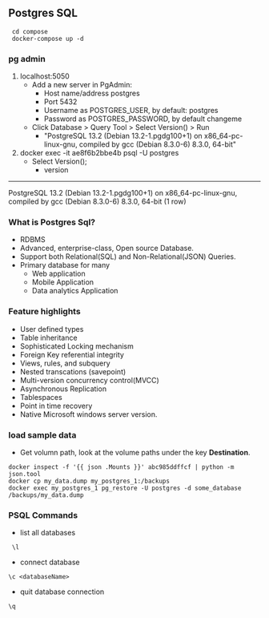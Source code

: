 ## Postgres SQL
 ```
  cd compose
  docker-compose up -d
 ```
 ### pg admin
 1. localhost:5050
    * Add a new server in PgAdmin:
       - Host name/address postgres
       - Port 5432
       - Username as POSTGRES_USER, by default: postgres
       - Password as POSTGRES_PASSWORD, by default changeme
    * Click Database > Query Tool > Select Version() > Run
       - "PostgreSQL 13.2 (Debian 13.2-1.pgdg100+1) on x86_64-pc-linux-gnu, compiled by gcc (Debian 8.3.0-6) 8.3.0, 64-bit"
 3. docker exec -it ae8f6b2bbe4b psql -U postgres
    - Select Version();
      *   version
------------------------------------------------------------------------------------------------------------------
 PostgreSQL 13.2 (Debian 13.2-1.pgdg100+1) on x86_64-pc-linux-gnu, compiled by gcc (Debian 8.3.0-6) 8.3.0, 64-bit
(1 row)
### What is Postgres Sql?
  - RDBMS
  - Advanced, enterprise-class, Open source Database.
  - Support both Relational(SQL) and Non-Relational(JSON) Queries.
  - Primary database for many
     * Web application
     * Mobile Application
     * Data analytics Application

### Feature highlights
   - User defined types
   - Table inheritance
   - Sophisticated Locking mechanism 
   - Foreign Key referential integrity 
   - Views, rules, and subquery
   - Nested transcations (savepoint)
   - Multi-version concurrency control(MVCC)
   - Asynchronous Replication
   - Tablespaces
   - Point in time recovery
   - Native Microsoft windows server version. 
### load sample data
- Get volumn path, look at the volume paths under the key **Destination**.
```psql
docker inspect -f '{{ json .Mounts }}' abc985ddffcf | python -m json.tool
docker cp my_data.dump my_postgres_1:/backups
docker exec my_postgres_1 pg_restore -U postgres -d some_database /backups/my_data.dump
```
  
### PSQL Commands
- list all databases
```psql
 \l
```
- connect database
```psql
\c <databaseName>
```
- quit database connection
```psql
\q
```
